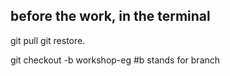 ## before the work, in the terminal
git pull
git restore.

git checkout -b workshop-eg 
#b stands for branch
